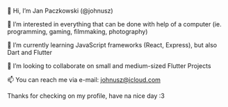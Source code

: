 👋 Hi, I’m Jan Paczkowski (@johnusz)

👀 I’m interested in everything that can be done with help of a computer (ie. programming, gaming, filmmaking, photography)

🌱 I’m currently learning JavaScript frameworks (React, Express), but also Dart and Flutter

💞️ I’m looking to collaborate on small and medium-sized Flutter Projects

📫 You can reach me via e-mail: johnusz@icloud.com 

Thanks for checking on my profile, have na nice day :3

<!---
johnusz/johnusz is a ✨ special ✨ repository because its `README.md` (this file) appears on your GitHub profile.
You can click the Preview link to take a look at your changes.
--->
